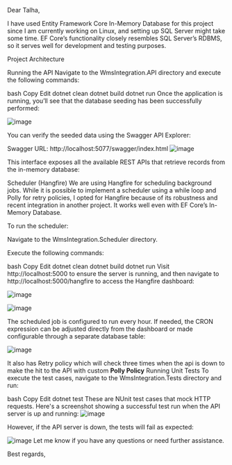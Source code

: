 Dear Talha,

I have used Entity Framework Core In-Memory Database for this project since I am currently working on Linux, and setting up SQL Server might take some time. EF Core’s functionality closely resembles SQL Server’s RDBMS, so it serves well for development and testing purposes.

Project Architecture


Running the API
Navigate to the WmsIntegration.API directory and execute the following commands:

bash
Copy
Edit
dotnet clean
dotnet build
dotnet run
Once the application is running, you’ll see that the database seeding has been successfully performed:

![image](https://github.com/user-attachments/assets/db5950ae-bbb7-4310-8c73-96533edf8d84)

You can verify the seeded data using the Swagger API Explorer:

Swagger URL: http://localhost:5077/swagger/index.html
![image](https://github.com/user-attachments/assets/8de1e263-18e8-4e1a-bdf1-6d7e6e8e96f4)


This interface exposes all the available REST APIs that retrieve records from the in-memory database:



Scheduler (Hangfire)
We are using Hangfire for scheduling background jobs. While it is possible to implement a scheduler using a while loop and Polly for retry policies, I opted for Hangfire because of its robustness and recent integration in another project. It works well even with EF Core’s In-Memory Database.

To run the scheduler:

Navigate to the WmsIntegration.Scheduler directory.

Execute the following commands:

bash
Copy
Edit
dotnet clean
dotnet build
dotnet run
Visit http://localhost:5000 to ensure the server is running, and then navigate to http://localhost:5000/hangfire to access the Hangfire dashboard:

![image](https://github.com/user-attachments/assets/6782dab4-4739-4266-8e3c-af66e0d964e1)

![image](https://github.com/user-attachments/assets/1155b70f-6b8d-42d8-9c0e-29b1d23b54eb)


The scheduled job is configured to run every hour. If needed, the CRON expression can be adjusted directly from the dashboard or made configurable through a separate database table:


![image](https://github.com/user-attachments/assets/8ee0a991-81b4-431c-8bfc-4a7b9ce5150a)

It also has Retry policy which will check three times when the api is down to make the hit to the API with custom **Polly Policy**
Running Unit Tests
To execute the test cases, navigate to the WmsIntegration.Tests directory and run:

bash
Copy
Edit
dotnet test
These are NUnit test cases that mock HTTP requests. Here's a screenshot showing a successful test run when the API server is up and running:
![image](https://github.com/user-attachments/assets/11825c3c-08a8-4979-8085-a662a3818ca8)


However, if the API server is down, the tests will fail as expected:

![image](https://github.com/user-attachments/assets/4e55fb38-232a-4dd5-a754-7b45b801a382)
Let me know if you have any questions or need further assistance.

Best regards,
